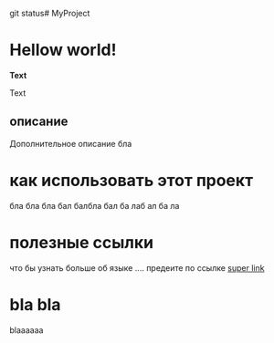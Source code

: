 git status# MyProject

# Hellow world!
**Text**

Text
## описание 
Дополнительное описание бла

# как использовать этот проект
бла бла бла бал балбла бал ба лаб ал ба ла

# полезные ссылки
что бы узнать больше об языке .... предеите по ссылке 
[super link](https://point.md)


# bla bla
blaaaaaa